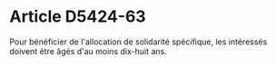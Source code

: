 # Article D5424-63

  
Pour bénéficier de l'allocation de solidarité spécifique, les intéressés doivent être âgés d'au moins dix-huit ans.